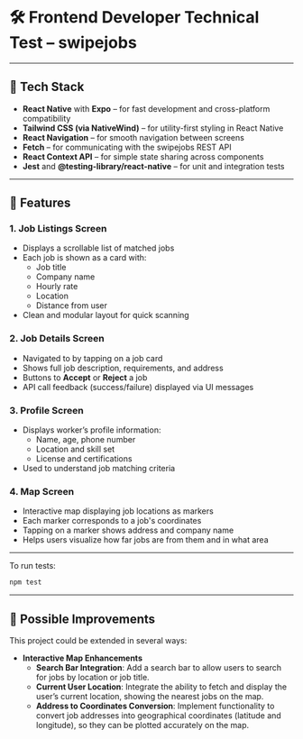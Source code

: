 # 🛠️ Frontend Developer Technical Test – swipejobs

---

## 🚀 Tech Stack

- **React Native** with **Expo** – for fast development and cross-platform compatibility
- **Tailwind CSS (via NativeWind)** – for utility-first styling in React Native
- **React Navigation** – for smooth navigation between screens
- **Fetch** – for communicating with the swipejobs REST API
- **React Context API** – for simple state sharing across components
- **Jest** and **@testing-library/react-native** – for unit and integration tests

---

## 📱 Features

### 1. Job Listings Screen
- Displays a scrollable list of matched jobs
- Each job is shown as a card with:
  - Job title
  - Company name
  - Hourly rate
  - Location
  - Distance from user
- Clean and modular layout for quick scanning

### 2. Job Details Screen
- Navigated to by tapping on a job card
- Shows full job description, requirements, and address
- Buttons to **Accept** or **Reject** a job
- API call feedback (success/failure) displayed via UI messages

### 3. Profile Screen
- Displays worker’s profile information:
  - Name, age, phone number
  - Location and skill set
  - License and certifications
- Used to understand job matching criteria

### 4. Map Screen
- Interactive map displaying job locations as markers
- Each marker corresponds to a job's coordinates
- Tapping on a marker shows address and company name
- Helps users visualize how far jobs are from them and in what area

---

To run tests:

```bash
npm test
```

---

## 🌱 Possible Improvements

This project could be extended in several ways:

- **Interactive Map Enhancements**
  - **Search Bar Integration**: Add a search bar to allow users to search for jobs by location or job title.
  - **Current User Location**: Integrate the ability to fetch and display the user’s current location, showing the nearest jobs on the map.
  - **Address to Coordinates Conversion**: Implement functionality to convert job addresses into geographical coordinates (latitude and longitude), so they can be plotted accurately on the map.